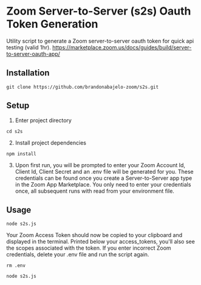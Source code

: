 # Zoom Server-to-Server (s2s) Oauth Token Generation

Utility script to generate a Zoom server-to-server oauth token for quick api testing (valid 1hr). https://marketplace.zoom.us/docs/guides/build/server-to-server-oauth-app/

## Installation

`git clone https://github.com/brandonabajelo-zoom/s2s.git`

## Setup

1. Enter project directory

`cd s2s`

2. Install project dependencies

`npm install`

3.  Upon first run, you will be prompted to enter your Zoom Account Id, Client Id, Client Secret and an .env file will be generated for you. These credentials can be found once you create a Server-to-Server app type in the Zoom App Marketplace. You only need to enter your credentials once, all subsequent runs with read from your environment file.

## Usage

`node s2s.js`

Your Zoom Access Token should now be copied to your clipboard and displayed in the terminal. Printed below your access_tokens, you'll also see the scopes associated with the token. If you enter incorrect Zoom credentials, delete your .env file and run the script again.

`rm .env`

`node s2s.js`
